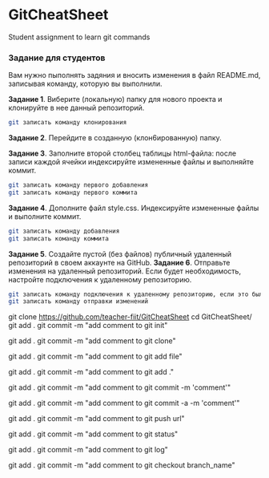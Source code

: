 # GitCheatSheet
Student assignment to learn git commands

### Задание для студентов

Вам нужно пыполнять задяния и вносить изменения в файл README.md, записывая команду, которую вы выполнили.

**Задание 1**. Виберите (локальную) папку для нового проекта и клонируйте в нее данный репозиторий.
```sh
git записать команду клонирования
```
**Задание 2**. Перейдите в созданную (клон6ированную) папку.

**Задание 3**. Заполните второй столбец таблицы html-файла: после записи каждой ячейки индексируйте измененные файлы и выполняйте коммит.
```sh
git записать команду первого добавления
git записать команду первого коммита
```
**Задание 4**. Дополните файл style.css. Индексируйте измененные файлы и выполните коммит.
```sh
git записать команду добавления
git записать команду коммита
```
**Задание 5**. Создайте пустой (без файлов) публичный удаленный репозиторий в своем аккаунте на GitHub. 
**Задание 6**. Отправьте изменения на удаленный репозиторий. Если будет необходимость, настройте подключения к удаленному репозиторию.
```sh
git записать команду подключения к удаленному репозиторию, если это было необходимо
git записать команду отправки изменений
```

git clone https://github.com/teacher-fiit/GitCheatSheet
cd GitCheatSheet/
git add .
git commit -m "add comment to git init"

git add .
git commit -m "add comment to git clone"

git add .
git commit -m "add comment to git add file"

git add .
git commit -m "add comment to git add ."

git add .
git commit -m "add comment to git commit -m 'comment'"

git add .
git commit -m "add comment to git commit -a -m 'comment'"

git add .
git commit -m "add comment to git push url"

git add .
git commit -m "add comment to git status"

git add .
git commit -m "add comment to git log"

git add .
git commit -m "add comment to git checkout branch_name"

